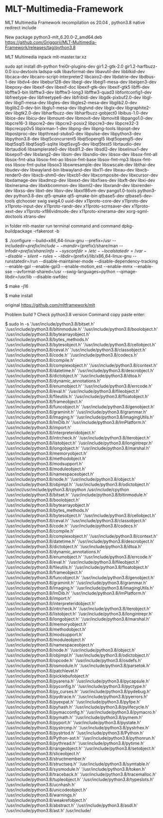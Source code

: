 # MLT-Multimedia-Framework
MLT Multimedia Framework recompilation os 20.04 , python3.8 native redirect include

New package python3-mlt_6.20.0-2_amd64.deb https://github.com/Griggorii/MLT-Multimedia-Framework/releases/tag/python3.8

MLT Multimedia inpack mlt-master.tar.xz

sudo apt install dh-python frei0r-plugins-dev gir1.2-gtk-2.0 gir1.2-harfbuzz-0.0 icu-devtools ladspa-sdk libavformat-dev libavutil-dev libblkid-dev libcaca-dev libcairo-script-interpreter2 libcairo2-dev libdatrie-dev libdbus-1-dev libdv4-dev libebur128-dev libegl-dev libegl1-mesa-dev libeigen3-dev libepoxy-dev libexif-dev libexif-doc libexif-gtk-dev libexif-gtk5 libffi-dev libfftw3-bin libfftw3-dev libfftw3-long3 libfftw3-quad3 libfontconfig1-dev libfreetype-dev libfreetype6-dev libfribidi-dev libgdk-pixbuf2.0-dev libgl-dev libgl1-mesa-dev libgles-dev libgles2-mesa-dev libglib2.0-dev libglib2.0-dev-bin libglu1-mesa-dev libglvnd-dev libglx-dev libgraphite2-dev libgtk2.0-dev libharfbuzz-dev libharfbuzz-gobject0 libibus-1.0-dev libice-dev libicu-dev libmount-dev libmovit-dev libmovit8 libpango1.0-dev libpcre16-3 libpcre2-dev libpcre2-posix2 libpcre3-dev libpcre32-3 libpcrecpp0v5 libpixman-1-dev libpng-dev libpng-tools libpopt-dev libpostproc-dev libpthread-stubs0-dev libpulse-dev libpython3-dev libpython3.8-dev libqt5concurrent5 libqt5opengl5 libqt5opengl5-dev libqt5sql5 libqt5sql5-sqlite libqt5svg5-dev libqt5test5 librtaudio-dev librtaudio6 libsamplerate0-dev libsdl1.2-dev libsdl2-dev libselinux1-dev libsepol1-dev libslang2-dev libsm-dev libsndio-dev libsox-dev libsox-fmt-all libsox-fmt-alsa libsox-fmt-ao libsox-fmt-base libsox-fmt-mp3 libsox-fmt-oss libsox-fmt-pulse libsox3 libswresample-dev libswscale-dev libthai-dev libudev-dev libwayland-bin libwayland-dev libx11-dev libxau-dev libxcb-render0-dev libxcb-shm0-dev libxcb1-dev libxcomposite-dev libxcursor-dev libxdamage-dev libxdmcp-dev libxext-dev libxfixes-dev libxft-dev libxi-dev libxinerama-dev libxkbcommon-dev libxml2-dev libxrandr-dev libxrender-dev libxss-dev libxt-dev libxv-dev libxxf86vm-dev pango1.0-tools python3-dev python3.8-dev qt5-qmake qt5-qmake-bin qtbase5-dev qtbase5-dev-tools qtchooser swig swig4.0 uuid-dev x11proto-core-dev x11proto-dev x11proto-input-dev x11proto-randr-dev x11proto-scrnsaver-dev x11proto-xext-dev x11proto-xf86vidmode-dev x11proto-xinerama-dev xorg-sgml-doctools xtrans-dev

in folder mlt-master run terminal command and command dpkg-buildpackage -rfakeroot -b

$ ./configure --build=x86_64-linux-gnu --prefix=/usr --includedir=${prefix}/include --mandir=${prefix}/share/man --infodir=${prefix}/share/info --sysconfdir=/etc --localstatedir=/var --disable-silent-rules --libdir=${prefix}/lib/x86_64-linux-gnu --runstatedir=/run --disable-maintainer-mode --disable-dependency-tracking --enable-gpl --enable-gpl3 --enable-motion_est --enable-mmx --enable-sse --avformat-shared=/usr --swig-languages=python --qimage-libdir=/usr/lib --disable-swfdec

$ make -j16

$ make install


original https://github.com/mltframework/mlt

Problem build ? Check python3.8 version Command copy paste enter:

$ sudo ln -s '/usr/include/python3.8/bitset.h' '/usr/include/python3.8/bltinmodule.h' '/usr/include/python3.8/boolobject.h' '/usr/include/python3.8/bytearrayobject.h' '/usr/include/python3.8/bytes_methods.h' '/usr/include/python3.8/bytesobject.h' '/usr/include/python3.8/cellobject.h' '/usr/include/python3.8/ceval.h' '/usr/include/python3.8/classobject.h' '/usr/include/python3.8/code.h' '/usr/include/python3.8/codecs.h' '/usr/include/python3.8/compile.h' '/usr/include/python3.8/complexobject.h' '/usr/include/python3.8/context.h' '/usr/include/python3.8/datetime.h' '/usr/include/python3.8/descrobject.h' '/usr/include/python3.8/dictobject.h' '/usr/include/python3.8/dtoa.h' '/usr/include/python3.8/dynamic_annotations.h' '/usr/include/python3.8/enumobject.h' '/usr/include/python3.8/errcode.h' '/usr/include/python3.8/eval.h' '/usr/include/python3.8/fileobject.h' '/usr/include/python3.8/fileutils.h' '/usr/include/python3.8/floatobject.h' '/usr/include/python3.8/frameobject.h' '/usr/include/python3.8/funcobject.h' '/usr/include/python3.8/genobject.h' '/usr/include/python3.8/graminit.h' '/usr/include/python3.8/grammar.h' '/usr/include/python3.8/Imaging.h' '/usr/include/python3.8/ImagingUtils.h' '/usr/include/python3.8/ImDib.h' '/usr/include/python3.8/ImPlatform.h' '/usr/include/python3.8/import.h' '/usr/include/python3.8/interpreteridobject.h' '/usr/include/python3.8/intrcheck.h' '/usr/include/python3.8/iterobject.h' '/usr/include/python3.8/listobject.h' '/usr/include/python3.8/longintrepr.h' '/usr/include/python3.8/longobject.h' '/usr/include/python3.8/marshal.h' '/usr/include/python3.8/memoryobject.h' '/usr/include/python3.8/methodobject.h' '/usr/include/python3.8/modsupport.h' '/usr/include/python3.8/moduleobject.h' '/usr/include/python3.8/namespaceobject.h' '/usr/include/python3.8/node.h' '/usr/include/python3.8/object.h' '/usr/include/python3.8/objimpl.h' '/usr/include/python3.8/odictobject.h' '/usr/incl/usr/include/python3.8/cpython /usr/include/cpython
             '/usr/include/python3.8/bitset.h' '/usr/include/python3.8/bltinmodule.h' '/usr/include/python3.8/boolobject.h' '/usr/include/python3.8/bytearrayobject.h' '/usr/include/python3.8/bytes_methods.h' '/usr/include/python3.8/bytesobject.h' '/usr/include/python3.8/cellobject.h' '/usr/include/python3.8/ceval.h' '/usr/include/python3.8/classobject.h' '/usr/include/python3.8/code.h' '/usr/include/python3.8/codecs.h' '/usr/include/python3.8/compile.h' '/usr/include/python3.8/complexobject.h' '/usr/include/python3.8/context.h' '/usr/include/python3.8/datetime.h' '/usr/include/python3.8/descrobject.h' '/usr/include/python3.8/dictobject.h' '/usr/include/python3.8/dtoa.h' '/usr/include/python3.8/dynamic_annotations.h' '/usr/include/python3.8/enumobject.h' '/usr/include/python3.8/errcode.h' '/usr/include/python3.8/eval.h' '/usr/include/python3.8/fileobject.h' '/usr/include/python3.8/fileutils.h' '/usr/include/python3.8/floatobject.h' '/usr/include/python3.8/frameobject.h' '/usr/include/python3.8/funcobject.h' '/usr/include/python3.8/genobject.h' '/usr/include/python3.8/graminit.h' '/usr/include/python3.8/grammar.h' '/usr/include/python3.8/Imaging.h' '/usr/include/python3.8/ImagingUtils.h' '/usr/include/python3.8/ImDib.h' '/usr/include/python3.8/ImPlatform.h' '/usr/include/python3.8/import.h' '/usr/include/python3.8/interpreteridobject.h' '/usr/include/python3.8/intrcheck.h' '/usr/include/python3.8/iterobject.h' '/usr/include/python3.8/listobject.h' '/usr/include/python3.8/longintrepr.h' '/usr/include/python3.8/longobject.h' '/usr/include/python3.8/marshal.h' '/usr/include/python3.8/memoryobject.h' '/usr/include/python3.8/methodobject.h' '/usr/include/python3.8/modsupport.h' '/usr/include/python3.8/moduleobject.h' '/usr/include/python3.8/namespaceobject.h' '/usr/include/python3.8/node.h' '/usr/include/python3.8/object.h' '/usr/include/python3.8/objimpl.h' '/usr/include/python3.8/odictobject.h' '/usr/include/python3.8/opcode.h' '/usr/include/python3.8/osdefs.h' '/usr/include/python3.8/osmodule.h' '/usr/include/python3.8/parsetok.h' '/usr/include/python3.8/patchlevel.h' '/usr/include/python3.8/picklebufobject.h' '/usr/include/python3.8/pyarena.h' '/usr/include/python3.8/pycapsule.h' '/usr/include/python3.8/pyconfig.h' '/usr/include/python3.8/pyctype.h' '/usr/include/python3.8/py_curses.h' '/usr/include/python3.8/pydebug.h' '/usr/include/python3.8/pydtrace.h' '/usr/include/python3.8/pyerrors.h' '/usr/include/python3.8/pyexpat.h' '/usr/include/python3.8/pyfpe.h' '/usr/include/python3.8/pyhash.h' '/usr/include/python3.8/pylifecycle.h' '/usr/include/python3.8/pymacconfig.h' '/usr/include/python3.8/pymacro.h' '/usr/include/python3.8/pymath.h' '/usr/include/python3.8/pymem.h' '/usr/include/python3.8/pyport.h' '/usr/include/python3.8/pystate.h' '/usr/include/python3.8/pystrcmp.h' '/usr/include/python3.8/pystrhex.h' '/usr/include/python3.8/pystrtod.h' '/usr/include/python3.8/Python.h' '/usr/include/python3.8/Python-ast.h' '/usr/include/python3.8/pythonrun.h' '/usr/include/python3.8/pythread.h' '/usr/include/python3.8/pytime.h' '/usr/include/python3.8/rangeobject.h' '/usr/include/python3.8/setobject.h' '/usr/include/python3.8/sliceobject.h' '/usr/include/python3.8/structmember.h' '/usr/include/python3.8/structseq.h' '/usr/include/python3.8/symtable.h' '/usr/include/python3.8/sysmodule.h' '/usr/include/python3.8/token.h' '/usr/include/python3.8/traceback.h' '/usr/include/python3.8/tracemalloc.h' '/usr/include/python3.8/tupleobject.h' '/usr/include/python3.8/typeslots.h' '/usr/include/python3.8/ucnhash.h' '/usr/include/python3.8/unicodeobject.h' '/usr/include/python3.8/warnings.h' '/usr/include/python3.8/weakrefobject.h' '/usr/include/python3.8/abstract.h' '/usr/include/python3.8/asdl.h' '/usr/include/python3.8/ast.h' /usr/include/
